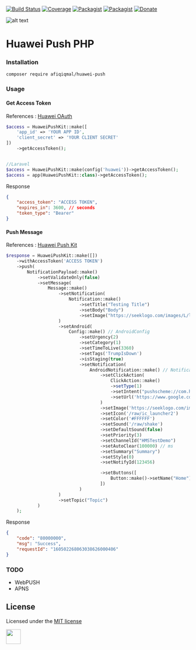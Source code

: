 [![Build Status](https://travis-ci.org/afiqiqmal/huawei-push.svg?branch=master)](https://travis-ci.org/afiqiqmal/huawei-push)
[![Coverage](https://img.shields.io/codecov/c/github/afiqiqmal/huawei-push.svg)](https://codecov.io/gh/afiqiqmal/huawei-push)
[![Packagist](https://img.shields.io/packagist/dt/afiqiqmal/huawei-push.svg)](https://packagist.org/packages/afiqiqmal/huawei-push)
[![Packagist](https://img.shields.io/packagist/v/afiqiqmal/huawei-push.svg)](https://packagist.org/packages/afiqiqmal/huawei-push)
[![Donate](https://img.shields.io/badge/Donate-PayPal-green.svg)](https://www.paypal.com/paypalme/mhi9388?locale.x=en_US)

![alt text](https://banners.beyondco.de/Huawei%20Push%20Kit%20PHP.png?theme=dark&packageName=afiqiqmal%2Fhuawei-push&pattern=brickWall&style=style_1&description=&md=1&showWatermark=0&fontSize=100px&images=cloud)

# Huawei Push PHP


### Installation
```
composer require afiqiqmal/huawei-push
```

### Usage

#### Get Access Token
References : [Huawei OAuth](https://developer.huawei.com/consumer/en/doc/development/HMSCore-Guides-V5/open-platform-oauth-0000001053629189-V5#EN-US_TOPIC_0000001053629189__section12493191334711)
```php
$access = HuaweiPushKit::make([
    'app_id' => 'YOUR APP ID',
    'client_secret' => 'YOUR CLIENT SECRET'
])
    ->getAccessToken();


//Laravel
$access = HuaweiPushKit::make(config('huawei'))->getAccessToken();
$access = app(HuaweiPushKit::class)->getAccessToken();
```

Response

```json
{
    "access_token": "ACCESS TOKEN",
    "expires_in": 3600, // seconds
    "token_type": "Bearer"
}
```

#### Push Message

References : [Huawei Push Kit](https://developer.huawei.com/consumer/en/doc/development/HMSCore-References-V5/https-send-api-0000001050986197-V5#EN-US_TOPIC_0000001050986197__p2559323141314)
```php
$response = HuaweiPushKit::make([])
    ->withAccessToken('ACCESS TOKEN')
    ->push(
        NotificationPayload::make()
            ->setValidateOnly(false)
            ->setMessage(
                Message::make()
                    ->setNotification(
                        Notification::make()
                            ->setTitle("Testing Title")
                            ->setBody("Body")
                            ->setImage("https://seeklogo.com/images/L/laravel-logo-41EC1D4C3F-seeklogo.com.png")
                    )
                    ->setAndroid(
                        Config::make() // AndroidConfig
                            ->setUrgency(2)
                            ->setCategory(1)
                            ->setTimeToLive(3360)
                            ->setTags('TrumpIsDown')
                            ->isStaging(true)
                            ->setNotification(
                                AndroidNotification::make() // Notification
                                    ->setClickAction(
                                        ClickAction::make()
                                        ->setType(1)
                                        ->setIntent("pushscheme://com.huawei.hms.hmsdemo/deeplink?#Intent;i.isFeed=1;S.feedDocId=0LauP4X6;end")
                                        ->setUrl('https://www.google.com')
                                    )
                                    ->setImage('https://seeklogo.com/images/L/laravel-logo-41EC1D4C3F-seeklogo.com.png')
                                    ->setIcon('/raw/ic_launcher2')
                                    ->setColor('#FFFFFF')
                                    ->setSound('/raw/shake')
                                    ->setDefaultSound(false)
                                    ->setPriority(3)
                                    ->setChannelId("HMSTestDemo")
                                    ->setAutoClear(100000) // ms
                                    ->setSummary("Summary")
                                    ->setStyle(0)
                                    ->setNotifyId(123456)

                                    ->setButtons([
                                        Button::make()->setName("Home")->setActionType(0)
                                    ])
                            )
                    )
                    ->setTopic("Topic")
            )
    );
```

Response

```json
{
    "code": "80000000",
    "msg": "Success",
    "requestId": "160502268063038626000406"
}
```



### TODO

- WebPUSH
- APNS


## License
Licensed under the [MIT license](http://opensource.org/licenses/MIT)


<a href="https://www.paypal.com/paypalme/mhi9388?locale.x=en_US"><img src="https://i.imgur.com/Y2gqr2j.png" height="40"></a>  